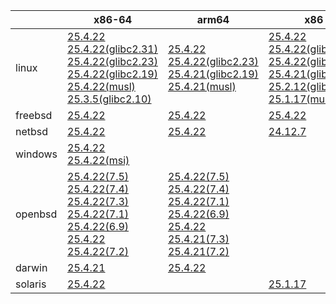||x86-64|arm64|x86|ppc64le|armv7|armel|
| --- | --- | --- | --- | --- | --- | --- |
|linux|[25.4.22](https://github.com/roswell/sbcl_head/releases/download/25.4.22/sbcl-25.4.22-x86-64-linux-binary.tar.bz2)<br />[25.4.22(glibc2.31)](https://github.com/roswell/sbcl_head/releases/download/25.4.22/sbcl-25.4.22-x86-64-linux-glibc2.31-binary.tar.bz2)<br />[25.4.22(glibc2.23)](https://github.com/roswell/sbcl_head/releases/download/25.4.22/sbcl-25.4.22-x86-64-linux-glibc2.23-binary.tar.bz2)<br />[25.4.22(glibc2.19)](https://github.com/roswell/sbcl_head/releases/download/25.4.22/sbcl-25.4.22-x86-64-linux-glibc2.19-binary.tar.bz2)<br />[25.4.22(musl)](https://github.com/roswell/sbcl_head/releases/download/25.4.22/sbcl-25.4.22-x86-64-linux-musl-binary.tar.bz2)<br />[25.3.5(glibc2.10)](https://github.com/roswell/sbcl_head/releases/download/25.3.5/sbcl-25.3.5-x86-64-linux-glibc2.10-binary.tar.bz2)<br />|[25.4.22](https://github.com/roswell/sbcl_head/releases/download/25.4.22/sbcl-25.4.22-arm64-linux-binary.tar.bz2)<br />[25.4.22(glibc2.23)](https://github.com/roswell/sbcl_head/releases/download/25.4.22/sbcl-25.4.22-arm64-linux-glibc2.23-binary.tar.bz2)<br />[25.4.21(glibc2.19)](https://github.com/roswell/sbcl_head/releases/download/25.4.21/sbcl-25.4.21-arm64-linux-glibc2.19-binary.tar.bz2)<br />[25.4.21(musl)](https://github.com/roswell/sbcl_head/releases/download/25.4.21/sbcl-25.4.21-arm64-linux-musl-binary.tar.bz2)<br />|[25.4.22](https://github.com/roswell/sbcl_head/releases/download/25.4.22/sbcl-25.4.22-x86-linux-binary.tar.bz2)<br />[25.4.22(glibc2.31)](https://github.com/roswell/sbcl_head/releases/download/25.4.22/sbcl-25.4.22-x86-linux-glibc2.31-binary.tar.bz2)<br />[25.4.22(glibc2.23)](https://github.com/roswell/sbcl_head/releases/download/25.4.22/sbcl-25.4.22-x86-linux-glibc2.23-binary.tar.bz2)<br />[25.4.21(glibc2.19)](https://github.com/roswell/sbcl_head/releases/download/25.4.21/sbcl-25.4.21-x86-linux-glibc2.19-binary.tar.bz2)<br />[25.2.12(glibc2.10)](https://github.com/roswell/sbcl_head/releases/download/25.2.12/sbcl-25.2.12-x86-linux-glibc2.10-binary.tar.bz2)<br />[25.1.17(musl)](https://github.com/roswell/sbcl_head/releases/download/25.1.17/sbcl-25.1.17-x86-linux-musl-binary.tar.bz2)<br />|[25.4.22](https://github.com/roswell/sbcl_head/releases/download/25.4.22/sbcl-25.4.22-ppc64le-linux-binary.tar.bz2)<br />[25.4.22(glibc2.23)](https://github.com/roswell/sbcl_head/releases/download/25.4.22/sbcl-25.4.22-ppc64le-linux-glibc2.23-binary.tar.bz2)<br />[25.4.21(glibc2.19)](https://github.com/roswell/sbcl_head/releases/download/25.4.21/sbcl-25.4.21-ppc64le-linux-glibc2.19-binary.tar.bz2)<br />|[25.4.21](https://github.com/roswell/sbcl_head/releases/download/25.4.21/sbcl-25.4.21-armv7-linux-binary.tar.bz2)<br />|[25.1.17](https://github.com/roswell/sbcl_head/releases/download/25.1.17/sbcl-25.1.17-armel-linux-binary.tar.bz2)<br />|
|freebsd|[25.4.22](https://github.com/roswell/sbcl_head/releases/download/25.4.22/sbcl-25.4.22-x86-64-freebsd-binary.tar.bz2)<br />|[25.4.22](https://github.com/roswell/sbcl_head/releases/download/25.4.22/sbcl-25.4.22-arm64-freebsd-binary.tar.bz2)<br />|[25.4.22](https://github.com/roswell/sbcl_head/releases/download/25.4.22/sbcl-25.4.22-x86-freebsd-binary.tar.bz2)<br />||||
|netbsd|[25.4.22](https://github.com/roswell/sbcl_head/releases/download/25.4.22/sbcl-25.4.22-x86-64-netbsd-binary.tar.bz2)<br />|[25.4.22](https://github.com/roswell/sbcl_head/releases/download/25.4.22/sbcl-25.4.22-arm64-netbsd-binary.tar.bz2)<br />|[24.12.7](https://github.com/roswell/sbcl_head/releases/download/24.12.7/sbcl-24.12.7-x86-netbsd-binary.tar.bz2)<br />||||
|windows|[25.4.22](https://github.com/roswell/sbcl_head/releases/download/25.4.22/sbcl-25.4.22-x86-64-windows-binary.tar.bz2)<br />[25.4.22(msi)](https://github.com/roswell/sbcl_head/releases/download/25.4.22/sbcl-25.4.22-x86-64-windows-binary.msi)<br />||||||
|openbsd|[25.4.22(7.5)](https://github.com/roswell/sbcl_head/releases/download/25.4.22/sbcl-25.4.22-x86-64-openbsd-7.5-binary.tar.bz2)<br />[25.4.22(7.4)](https://github.com/roswell/sbcl_head/releases/download/25.4.22/sbcl-25.4.22-x86-64-openbsd-7.4-binary.tar.bz2)<br />[25.4.22(7.3)](https://github.com/roswell/sbcl_head/releases/download/25.4.22/sbcl-25.4.22-x86-64-openbsd-7.3-binary.tar.bz2)<br />[25.4.22(7.1)](https://github.com/roswell/sbcl_head/releases/download/25.4.22/sbcl-25.4.22-x86-64-openbsd-7.1-binary.tar.bz2)<br />[25.4.22(6.9)](https://github.com/roswell/sbcl_head/releases/download/25.4.22/sbcl-25.4.22-x86-64-openbsd-6.9-binary.tar.bz2)<br />[25.4.22](https://github.com/roswell/sbcl_head/releases/download/25.4.22/sbcl-25.4.22-x86-64-openbsd-binary.tar.bz2)<br />[25.4.22(7.2)](https://github.com/roswell/sbcl_head/releases/download/25.4.22/sbcl-25.4.22-x86-64-openbsd-7.2-binary.tar.bz2)<br />|[25.4.22(7.5)](https://github.com/roswell/sbcl_head/releases/download/25.4.22/sbcl-25.4.22-arm64-openbsd-7.5-binary.tar.bz2)<br />[25.4.22(7.4)](https://github.com/roswell/sbcl_head/releases/download/25.4.22/sbcl-25.4.22-arm64-openbsd-7.4-binary.tar.bz2)<br />[25.4.22(7.1)](https://github.com/roswell/sbcl_head/releases/download/25.4.22/sbcl-25.4.22-arm64-openbsd-7.1-binary.tar.bz2)<br />[25.4.22(6.9)](https://github.com/roswell/sbcl_head/releases/download/25.4.22/sbcl-25.4.22-arm64-openbsd-6.9-binary.tar.bz2)<br />[25.4.22](https://github.com/roswell/sbcl_head/releases/download/25.4.22/sbcl-25.4.22-arm64-openbsd-binary.tar.bz2)<br />[25.4.21(7.3)](https://github.com/roswell/sbcl_head/releases/download/25.4.21/sbcl-25.4.21-arm64-openbsd-7.3-binary.tar.bz2)<br />[25.4.21(7.2)](https://github.com/roswell/sbcl_head/releases/download/25.4.21/sbcl-25.4.21-arm64-openbsd-7.2-binary.tar.bz2)<br />|||||
|darwin|[25.4.21](https://github.com/roswell/sbcl_head/releases/download/25.4.21/sbcl-25.4.21-x86-64-darwin-binary.tar.bz2)<br />|[25.4.22](https://github.com/roswell/sbcl_head/releases/download/25.4.22/sbcl-25.4.22-arm64-darwin-binary.tar.bz2)<br />|||||
|solaris|[25.4.22](https://github.com/roswell/sbcl_head/releases/download/25.4.22/sbcl-25.4.22-x86-64-solaris-binary.tar.bz2)<br />||[25.1.17](https://github.com/roswell/sbcl_head/releases/download/25.1.17/sbcl-25.1.17-x86-solaris-binary.tar.bz2)<br />||||
